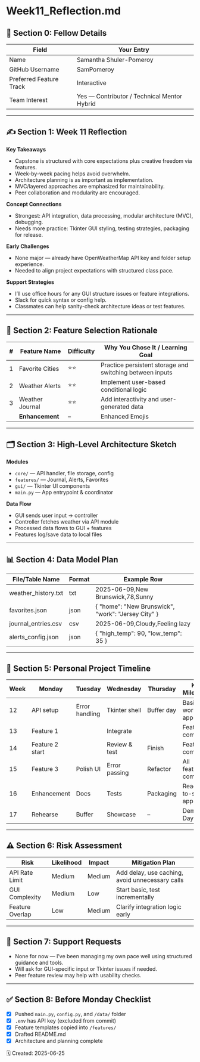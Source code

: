 # Week11_Reflection.md

## 📌 Section 0: Fellow Details

| Field              | Your Entry        |
|-------------------|-------------------|
| Name              | Samantha Shuler-Pomeroy |
| GitHub Username   | SamPomeroy        |
| Preferred Feature Track | Interactive    |
| Team Interest     | Yes — Contributor / Technical Mentor Hybrid |

---

## ✍️ Section 1: Week 11 Reflection

**Key Takeaways**
- Capstone is structured with core expectations plus creative freedom via features.
- Week-by-week pacing helps avoid overwhelm.
- Architecture planning is as important as implementation.
- MVC/layered approaches are emphasized for maintainability.
- Peer collaboration and modularity are encouraged.

**Concept Connections**
- Strongest: API integration, data processing, modular architecture (MVC), debugging.
- Needs more practice: Tkinter GUI styling, testing strategies, packaging for release.

**Early Challenges**
- None major — already have OpenWeatherMap API key and folder setup experience.
- Needed to align project expectations with structured class pace.

**Support Strategies**
- I’ll use office hours for any GUI structure issues or feature integrations.
- Slack for quick syntax or config help.
- Classmates can help sanity-check architecture ideas or test features.

---

## 🧠 Section 2: Feature Selection Rationale

| #  | Feature Name     | Difficulty | Why You Chose It / Learning Goal |
|----|------------------|------------|----------------------------------|
| 1  | Favorite Cities  | ⭐⭐         | Practice persistent storage and switching between inputs |
| 2  | Weather Alerts   | ⭐⭐         | Implement user-based conditional logic |
| 3  | Weather Journal  | ⭐⭐         | Add interactivity and user-generated data |
|    | **Enhancement**  | –          | Enhanced Emojis |

---

## 🗂️ Section 3: High-Level Architecture Sketch

**Modules**
- `core/` — API handler, file storage, config
- `features/` — Journal, Alerts, Favorites
- `gui/` — Tkinter UI components
- `main.py` — App entrypoint & coordinator

**Data Flow**
- GUI sends user input → controller
- Controller fetches weather via API module
- Processed data flows to GUI + features
- Features log/save data to local files

---

## 📊 Section 4: Data Model Plan

| File/Table Name     | Format | Example Row                          |
|---------------------|--------|--------------------------------------|
| weather_history.txt | txt    | 2025-06-09,New Brunswick,78,Sunny    |
| favorites.json      | json   | { "home": "New Brunswick", "work": "Jersey City" } |
| journal_entries.csv | csv    | 2025-06-09,Cloudy,Feeling lazy       |
| alerts_config.json  | json   | { "high_temp": 90, "low_temp": 35 } |

---

## 📆 Section 5: Personal Project Timeline

| Week | Monday         | Tuesday        | Wednesday     | Thursday       | Key Milestone         |
|------|----------------|----------------|----------------|----------------|------------------------|
| 12   | API setup      | Error handling | Tkinter shell | Buffer day     | Basic working app      |
| 13   | Feature 1      |                | Integrate      |                | Feature 1 complete     |
| 14   | Feature 2 start|                | Review & test  | Finish         | Feature 2 complete     |
| 15   | Feature 3      | Polish UI      | Error passing  | Refactor       | All features complete  |
| 16   | Enhancement    | Docs           | Tests          | Packaging      | Ready-to-ship app      |
| 17   | Rehearse       | Buffer         | Showcase       | –              | Demo Day               |

---

## ⚠️ Section 6: Risk Assessment

| Risk             | Likelihood | Impact | Mitigation Plan                                 |
|------------------|------------|--------|--------------------------------------------------|
| API Rate Limit   | Medium     | Medium | Add delay, use caching, avoid unnecessary calls |
| GUI Complexity   | Medium     | Low    | Start basic, test incrementally                 |
| Feature Overlap  | Low        | Medium | Clarify integration logic early                 |

---

## 🤝 Section 7: Support Requests

- None for now — I’ve been managing my own pace well using structured guidance and tools.
- Will ask for GUI-specific input or Tkinter issues if needed.
- Peer feature review may help with usability checks.

---

## ✅ Section 8: Before Monday Checklist

- [x] Pushed `main.py`, `config.py`, and `/data/` folder
- [x] `.env` has API key (excluded from commit)
- [x] Feature templates copied into `/features/`
- [x] Drafted README.md
- [x] Architecture and planning complete

🗓️ Created: 2025-06-25